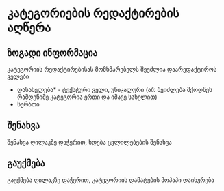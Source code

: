 # კატეგორიების რედაქტირების აღწერა

## ზოგადი ინფორმაცია

კატეგორიის რედაქტირებისას მომხმარებელს შეუძლია დაარედაქტიროს ველები

- დასახელება* - ტექსტური ველი, უნიკალური (არ შეიძლება მქოდნეს რამდენიმე კატეგორია ერთი და იმავე სახელით)
- სურათი

## შენახვა

შენახვა ღილაკზე დაჭერით, ხდება ცვლილებების შენახვა

## გაუქმება

გაუქმება ღილაკზე დაჭერით, კატეგორიის დამატების პოპაპი დაიხურება